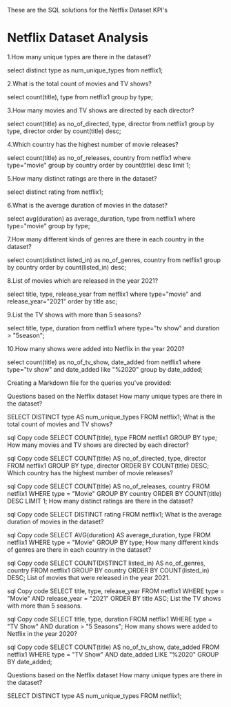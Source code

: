 These are the SQL solutions for the Netflix Dataset KPI's

# Netflix Dataset Analysis

1.How many unique types are there in the dataset?

select distinct type as num_unique_types from netflix1;

2.What is the total count of movies and TV shows?

select count(title), type from netflix1
group by type;

3.How many movies and TV shows are directed by each director?

select count(title) as no_of_directed, type, director from netflix1
group by type, director
order by count(title) desc;


4.Which country has the highest number of movie releases?

select count(title) as no_of_releases, country from netflix1
where type="movie"
group by country
order by count(title) desc
limit 1;

5.How many distinct ratings are there in the dataset?

select distinct rating from netflix1;

6.What is the average duration of movies in the dataset?

select avg(duration) as average_duration, type from netflix1
where type="movie"
group by type;


7.How many different kinds of genres are there in each country in the dataset?

select count(distinct listed_in) as no_of_genres, country from netflix1
group by country
order by count(listed_in) desc;


8.List of movies which are released in the year 2021?

select title, type, release_year from netflix1
where type="movie" and release_year="2021"
order by title asc;

9.List the TV shows with more than 5 seasons?

select title, type, duration from netflix1
where type="tv show" and duration > "5season";

10.How many shows were added into Netflix in the year 2020?

select count(title) as no_of_tv_show, date_added from netflix1
where type="tv show" and date_added like "%2020"
group by date_added;


Creating a Markdown file for the queries you've provided:

Questions based on the Netflix dataset
How many unique types are there in the dataset?


SELECT DISTINCT type AS num_unique_types FROM netflix1;
What is the total count of movies and TV shows?

sql
Copy code
SELECT COUNT(title), type FROM netflix1
GROUP BY type;
How many movies and TV shows are directed by each director?

sql
Copy code
SELECT COUNT(title) AS no_of_directed, type, director FROM netflix1
GROUP BY type, director
ORDER BY COUNT(title) DESC;
Which country has the highest number of movie releases?

sql
Copy code
SELECT COUNT(title) AS no_of_releases, country FROM netflix1
WHERE type = "Movie"
GROUP BY country
ORDER BY COUNT(title) DESC
LIMIT 1;
How many distinct ratings are there in the dataset?

sql
Copy code
SELECT DISTINCT rating FROM netflix1;
What is the average duration of movies in the dataset?

sql
Copy code
SELECT AVG(duration) AS average_duration, type FROM netflix1
WHERE type = "Movie"
GROUP BY type;
How many different kinds of genres are there in each country in the dataset?

sql
Copy code
SELECT COUNT(DISTINCT listed_in) AS no_of_genres, country FROM netflix1
GROUP BY country
ORDER BY COUNT(listed_in) DESC;
List of movies that were released in the year 2021.

sql
Copy code
SELECT title, type, release_year FROM netflix1
WHERE type = "Movie" AND release_year = "2021"
ORDER BY title ASC;
List the TV shows with more than 5 seasons.

sql
Copy code
SELECT title, type, duration FROM netflix1
WHERE type = "TV Show" AND duration > "5 Seasons";
How many shows were added to Netflix in the year 2020?

sql
Copy code
SELECT COUNT(title) AS no_of_tv_show, date_added FROM netflix1
WHERE type = "TV Show" AND date_added LIKE "%2020"
GROUP BY date_added;


Questions based on the Netflix dataset
How many unique types are there in the dataset?

SELECT DISTINCT type AS num_unique_types FROM netflix1;




